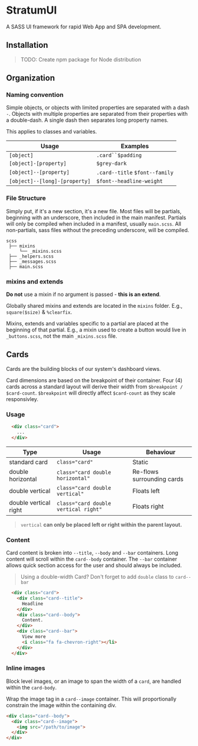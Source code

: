 # StratumUI

A SASS UI framework for rapid Web App and SPA development.

## Installation

> TODO: Create npm package for Node distribution

## Organization

### Naming convention

Simple objects, or objects with limited properties are separated with a dash `-`. Objects with multiple properties are separated from their properties with a double-dash. A single dash then separates long property names.

This applies to classes and variables.

Usage | Examples
---|---
`[object]` | `.card``$padding`
`[object]-[property]` | `$grey-dark`
`[object]--[property]` | `.card--title` `$font--family`
`[object]--[long]-[property]` | `$font--headline-weight`

### File Structure

Simply put, if it's a new section, it's a new file. Most files will be partials, beginning with an underscore, then included in the main manifest. Partials will only be compiled when included in a manifest, usually `main.scss`. All non-partials, sass files without the preceding underscore, will be compiled.

```
scss
 ├── mixins
     └── _mixins.scss
 ├── _helpers.scss
 ├── _messages.scss
 ├── main.scss
```

### mixins and extends

**Do not** use a mixin if no argument is passed - **this is an extend**.

Globally shared mixins and extends are located in the `mixins` folder. E.g., `square($size)` & `%clearfix`.

Mixins, extends and variables specific to a partial are placed at the beginning of that partial. E.g., a mixin used to create a button would live in `_buttons.scss`, not the main `_mixins.scss` file.

## Cards

Cards are the building blocks of our system's dashboard views.

Card dimensions are based on the breakpoint of their container. Four (4) cards across a standard layout will derive their width from `$breakpoint / $card-count`. `$breakpoint` will directly affect `$card-count` as they scale responsivley.

### Usage

```html
  <div class="card">
  	...
  </div>
```

 Type | Usage | Behaviour
---|---|---
standard card | `class="card"` | Static
double horizontal | `class="card double horizontal"` | Re-flows surrounding cards
double vertical | `class="card double vertical"`| Floats left
double vertical right | `class="card double vertical right"`| Floats right

> `vertical` **can only be placed left or right within the parent layout.**

### Content

Card content is broken into `--title`, `--body` and `--bar` containers. Long content will scroll within the `card--body` container. The `--bar` container allows quick section access for the user and should always be included.

> Using a double-width Card? Don't forget to add `double` class to `card--bar`

```html
  <div class="card">
    <div class="card--title">
      Headline
    </div>
    <div class="card--body">
      Content.
    </div>
    <div class="card--bar">
      View more
      <i class="fa fa-chevron-right"></li>
    </div>
  </div>
```

### Inline images

Block level images, or an image to span the width of a `card`, are handled within the `card-body`.

Wrap the image tag in a `card--image` container. This will proportionally constrain the image within the containing div.

```html
<div class="card--body">
  <div class="card--image">
  	<img src="/path/to/image">
  </div>
</div>
```
